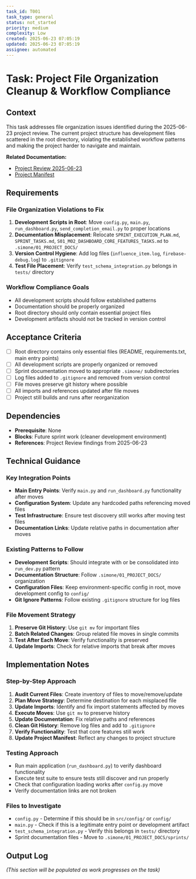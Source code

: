 ```yaml
---
task_id: T001
task_type: general
status: not_started
priority: medium
complexity: Low
created: 2025-06-23 07:05:19
updated: 2025-06-23 07:05:19
assignee: automated
---
```


# Task: Project File Organization Cleanup & Workflow Compliance

## Context

This task addresses file organization issues identified during the 2025-06-23 project review. The current project structure has development files scattered in the root directory, violating the established workflow patterns and making the project harder to navigate and maintain.

**Related Documentation:**
- [Project Review 2025-06-23](../.simone/10_STATE_OF_PROJECT/2025-06-23-07-03-sprint-nearing-completion.md)
- [Project Manifest](../.simone/00_PROJECT_MANIFEST.md)

## Requirements

### File Organization Violations to Fix
1. **Development Scripts in Root**: Move `config.py`, `main.py`, `run_dashboard.py`, `send_completion_email.py` to proper locations
2. **Documentation Misplacement**: Relocate `SPRINT_EXECUTION_PLAN.md`, `SPRINT_TASKS.md`, `S01_M02_DASHBOARD_CORE_FEATURES_TASKS.md` to `.simone/01_PROJECT_DOCS/`
3. **Version Control Hygiene**: Add log files (`influence_item.log`, `firebase-debug.log`) to `.gitignore`
4. **Test File Placement**: Verify `test_schema_integration.py` belongs in `tests/` directory

### Workflow Compliance Goals
- All development scripts should follow established patterns
- Documentation should be properly organized
- Root directory should only contain essential project files
- Development artifacts should not be tracked in version control

## Acceptance Criteria

- [ ] Root directory contains only essential files (README, requirements.txt, main entry points)
- [ ] All development scripts are properly organized or removed
- [ ] Sprint documentation moved to appropriate `.simone/` subdirectories  
- [ ] Log files added to `.gitignore` and removed from version control
- [ ] File moves preserve git history where possible
- [ ] All imports and references updated after file moves
- [ ] Project still builds and runs after reorganization

## Dependencies

- **Prerequisite**: None
- **Blocks**: Future sprint work (cleaner development environment)
- **References**: Project Review findings from 2025-06-23

## Technical Guidance

### Key Integration Points
- **Main Entry Points**: Verify `main.py` and `run_dashboard.py` functionality after moves
- **Configuration System**: Update any hardcoded paths referencing moved files
- **Test Infrastructure**: Ensure test discovery still works after moving test files
- **Documentation Links**: Update relative paths in documentation after moves

### Existing Patterns to Follow
- **Development Scripts**: Should integrate with or be consolidated into `run_dev.py` pattern
- **Documentation Structure**: Follow `.simone/01_PROJECT_DOCS/` organization
- **Configuration Files**: Keep environment-specific config in root, move development config to `config/`
- **Git Ignore Patterns**: Follow existing `.gitignore` structure for log files

### File Movement Strategy
1. **Preserve Git History**: Use `git mv` for important files
2. **Batch Related Changes**: Group related file moves in single commits
3. **Test After Each Move**: Verify functionality is preserved
4. **Update Imports**: Check for relative imports that break after moves

## Implementation Notes

### Step-by-Step Approach
1. **Audit Current Files**: Create inventory of files to move/remove/update
2. **Plan Move Strategy**: Determine destination for each misplaced file
3. **Update Imports**: Identify and fix import statements affected by moves
4. **Execute Moves**: Use `git mv` to preserve history
5. **Update Documentation**: Fix relative paths and references
6. **Clean Git History**: Remove log files and add to `.gitignore`
7. **Verify Functionality**: Test that core features still work
8. **Update Project Manifest**: Reflect any changes to project structure

### Testing Approach
- Run main application (`run_dashboard.py`) to verify dashboard functionality
- Execute test suite to ensure tests still discover and run properly
- Check that configuration loading works after `config.py` move
- Verify documentation links are not broken

### Files to Investigate
- `config.py` - Determine if this should be in `src/config/` or `config/`
- `main.py` - Check if this is a legitimate entry point or development artifact
- `test_schema_integration.py` - Verify this belongs in `tests/` directory
- Sprint documentation files - Move to `.simone/01_PROJECT_DOCS/sprints/`

## Output Log

*(This section will be populated as work progresses on the task)*